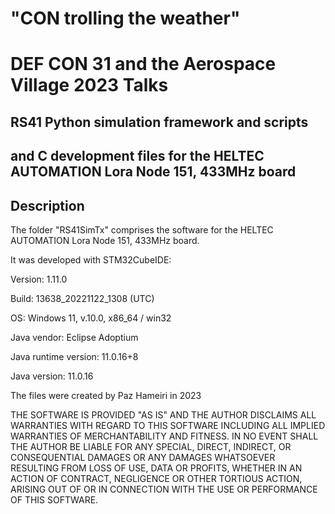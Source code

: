 # "CON trolling the weather"
# DEF CON 31 and the Aerospace Village 2023 Talks

## RS41 Python simulation framework and scripts

## and C development files for the HELTEC AUTOMATION Lora Node 151, 433MHz board

## Description
The folder "RS41SimTx" comprises the software for the HELTEC AUTOMATION Lora Node 151, 433MHz board.

It was developed with STM32CubeIDE:

Version: 1.11.0

Build: 13638_20221122_1308 (UTC)

OS: Windows 11, v.10.0, x86_64 / win32

Java vendor: Eclipse Adoptium

Java runtime version: 11.0.16+8

Java version: 11.0.16


The files were created by Paz Hameiri in 2023

THE SOFTWARE IS PROVIDED "AS IS" AND THE AUTHOR DISCLAIMS ALL
WARRANTIES WITH REGARD TO THIS SOFTWARE INCLUDING ALL IMPLIED
WARRANTIES OF MERCHANTABILITY AND FITNESS. IN NO EVENT SHALL
THE AUTHOR BE LIABLE FOR ANY SPECIAL, DIRECT, INDIRECT, OR
CONSEQUENTIAL DAMAGES OR ANY DAMAGES WHATSOEVER RESULTING FROM
LOSS OF USE, DATA OR PROFITS, WHETHER IN AN ACTION OF CONTRACT,
NEGLIGENCE OR OTHER TORTIOUS ACTION, ARISING OUT OF OR IN
CONNECTION WITH THE USE OR PERFORMANCE OF THIS SOFTWARE.
